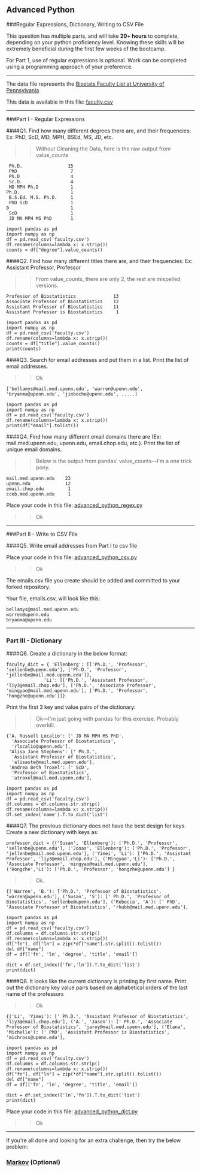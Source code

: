 ## Advanced Python    

###Regular Expressions, Dictionary, Writing to CSV File  

This question has multiple parts, and will take **20+ hours** to complete, depending on your python proficiency level.  Knowing these skills will be extremely beneficial during the first few weeks of the bootcamp.

For Part 1, use of regular expressions is optional.  Work can be completed using a programming approach of your preference. 

---

The data file represents the [Biostats Faculty List at University of Pennsylvania](http://www.med.upenn.edu/cceb/biostat/faculty.shtml)

This data is available in this file:  [faculty.csv](python/faculty.csv)

--- 

###Part I - Regular Expressions  


####Q1. Find how many different degrees there are, and their frequencies: Ex:  PhD, ScD, MD, MPH, BSEd, MS, JD, etc.

>>Without Cleaning the Data, here is the raw output from value_counts

```
 Ph.D.                 15
 PhD                    7
 Ph.D                   4
 Sc.D.                  4
 MD MPH Ph.D            1
Ph.D.                   1
 B.S.Ed. M.S. Ph.D.     1
 PhD ScD                1
0                       1
 ScD                    1
 JD MA MPH MS PhD       1
```

```
import pandas as pd
import numpy as np
df = pd.read_csv('faculty.csv')
df.rename(columns=lambda x: x.strip())
counts = df["degree"].value_counts()
```


####Q2. Find how many different titles there are, and their frequencies:  Ex:  Assistant Professor, Professor

>> From value_counts, there are only 2, the rest are mispelled versions.

```
Professor of Biostatistics              13
Associate Professor of Biostatistics    12
Assistant Professor of Biostatistics    11
Assistant Professor is Biostatistics     1
```

```
import pandas as pd
import numpy as np
df = pd.read_csv('faculty.csv')
df.rename(columns=lambda x: x.strip())
counts = df["title"].value_counts()
print(counts)
```

####Q3. Search for email addresses and put them in a list.  Print the list of email addresses.

>>Ok

```
['bellamys@mail.med.upenn.edu', 'warren@upenn.edu', 'bryanma@upenn.edu', 'jinboche@upenn.edu', .....]
```


```
import pandas as pd
import numpy as np
df = pd.read_csv('faculty.csv')
df.rename(columns=lambda x: x.strip())
print(df["email"].tolist())
```


####Q4. Find how many different email domains there are (Ex:  mail.med.upenn.edu, upenn.edu, email.chop.edu, etc.).  Print the list of unique email domains.

>> Below is the output from pandas' value_counts––I'm a one trick pony. 

```
mail.med.upenn.edu    23
upenn.edu             12
email.chop.edu         1
cceb.med.upenn.edu     1
```

Place your code in this file: [advanced_python_regex.py](python/advanced_python_regex.py)
>>Ok

---

###Part II - Write to CSV File

####Q5.  Write email addresses from Part I to csv file

Place your code in this file: [advanced_python_csv.py](python/advanced_python_csv.py)

>>Ok

The emails.csv file you create should be added and committed to your forked repository.

Your file, emails.csv, will look like this:
```
bellamys@mail.med.upenn.edu
warren@upenn.edu
bryanma@upenn.edu
```

---

### Part III - Dictionary

####Q6.  Create a dictionary in the below format:
```
faculty_dict = { 'Ellenberg': [['Ph.D.', 'Professor', 'sellenbe@upenn.edu'], ['Ph.D.', 'Professor', 'jellenbe@mail.med.upenn.edu']],
              'Li': [['Ph.D.', 'Assistant Professor', 'liy3@email.chop.edu'], ['Ph.D.', 'Associate Professor', 'mingyao@mail.med.upenn.edu'], ['Ph.D.', 'Professor', 'hongzhe@upenn.edu']]}
```
Print the first 3 key and value pairs of the dictionary:

>> Ok––I'm just going with pandas for this exercise. Probably overkill.

```
{'A. Russell Localio': [' JD MA MPH MS PhD',
  'Associate Professor of Biostatistics',
  'rlocalio@upenn.edu'],
 'Alisa Jane Stephens': [' Ph.D.',
  'Assistant Professor of Biostatistics',
  'alisaste@mail.med.upenn.edu'],
 'Andrea Beth Troxel': [' ScD',
  'Professor of Biostatistics',
  'atroxel@mail.med.upenn.edu'],
```

```
import pandas as pd
import numpy as np
df = pd.read_csv('faculty.csv')
df.columns = df.columns.str.strip()
df.rename(columns=lambda x: x.strip())
df.set_index('name').T.to_dict('list')
```

####Q7.  The previous dictionary does not have the best design for keys.  Create a new dictionary with keys as:

```
professor_dict = {('Susan', 'Ellenberg'): ['Ph.D.', 'Professor', 'sellenbe@upenn.edu'], ('Jonas', 'Ellenberg'): ['Ph.D.', 'Professor', 'jellenbe@mail.med.upenn.edu'], ('Yimei', 'Li'): ['Ph.D.', 'Assistant Professor', 'liy3@email.chop.edu'], ('Mingyao','Li'): ['Ph.D.', 'Associate Professor', 'mingyao@mail.med.upenn.edu'], ('Hongzhe','Li'): ['Ph.D.', 'Professor', 'hongzhe@upenn.edu'] }
```


>>Ok.

```
{('Warren', 'B.'): ['Ph.D.', 'Professor of Biostatistics', 'warren@upenn.edu'], ('Susan', 'S'): [' Ph.D.', 'Professor of Biostatistics', 'sellenbe@upenn.edu'], ('Rebecca', 'A'): [' PhD', 'Associate Professor of Biostatistics', 'rhubb@mail.med.upenn.edu'],
```

```
import pandas as pd
import numpy as np
df = pd.read_csv('faculty.csv')
df.columns = df.columns.str.strip()
df.rename(columns=lambda x: x.strip())
df["fn"], df["ln"] = zip(*df["name"].str.split().tolist())
del df["name"]
df = df[['fn', 'ln', 'degree', 'title', 'email']]

dict = df.set_index(['fn','ln']).T.to_dict('list')
print(dict)
```


####Q8.  It looks like the current dictionary is printing by first name.  Print out the dictionary key value pairs based on alphabetical orders of the last name of the professors

>>Ok

```
{('Li', 'Yimei'): [' Ph.D.', 'Assistant Professor of Biostatistics', 'liy3@email.chop.edu'], ('A.', 'Jason'): [' Ph.D.', 'Associate Professor of Biostatistics', 'jaroy@mail.med.upenn.edu'], ('Elana', 'Michelle'): [' PhD', 'Assistant Professor is Biostatistics', 'michross@upenn.edu'],
```

```
import pandas as pd
import numpy as np
df = pd.read_csv('faculty.csv')
df.columns = df.columns.str.strip()
df.rename(columns=lambda x: x.strip())
df["fn"], df["ln"] = zip(*df["name"].str.split().tolist())
del df["name"]
df = df[['fn', 'ln', 'degree', 'title', 'email']]

dict = df.set_index(['ln','fn']).T.to_dict('list')
print(dict)
```

Place your code in this file: [advanced_python_dict.py](python/advanced_python_dict.py)

>> Ok

--- 

If you're all done and looking for an extra challenge, then try the below problem:  

### [Markov](python/markov.py) (Optional)

